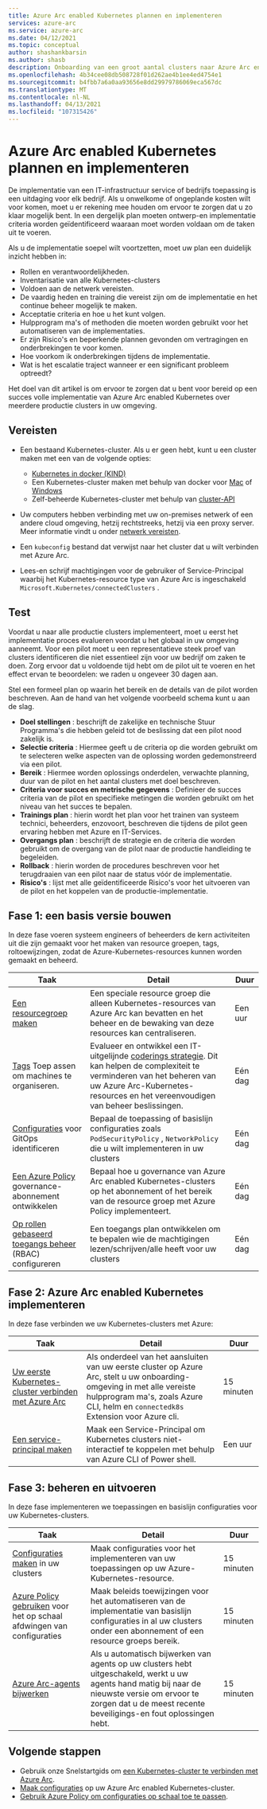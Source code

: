 ```yaml
---
title: Azure Arc enabled Kubernetes plannen en implementeren
services: azure-arc
ms.service: azure-arc
ms.date: 04/12/2021
ms.topic: conceptual
author: shashankbarsin
ms.author: shasb
description: Onboarding van een groot aantal clusters naar Azure Arc enabled Kubernetes voor configuratie beheer
ms.openlocfilehash: 4b34cee08db508728f01d262ae4b1ee4ed4754e1
ms.sourcegitcommit: b4fbb7a6a0aa93656e8dd29979786069eca567dc
ms.translationtype: MT
ms.contentlocale: nl-NL
ms.lasthandoff: 04/13/2021
ms.locfileid: "107315426"
---
```

# <a name="plan-and-deploy-azure-arc-enabled-kubernetes"></a>Azure Arc enabled Kubernetes plannen en implementeren

De implementatie van een IT-infrastructuur service of bedrijfs toepassing is een uitdaging voor elk bedrijf. Als u onwelkome of ongeplande kosten wilt voor komen, moet u er rekening mee houden om ervoor te zorgen dat u zo klaar mogelijk bent. In een dergelijk plan moeten ontwerp-en implementatie criteria worden geïdentificeerd waaraan moet worden voldaan om de taken uit te voeren.

Als u de implementatie soepel wilt voortzetten, moet uw plan een duidelijk inzicht hebben in:

* Rollen en verantwoordelijkheden.
* Inventarisatie van alle Kubernetes-clusters
* Voldoen aan de netwerk vereisten.
* De vaardig heden en training die vereist zijn om de implementatie en het continue beheer mogelijk te maken.
* Acceptatie criteria en hoe u het kunt volgen.
* Hulpprogram ma's of methoden die moeten worden gebruikt voor het automatiseren van de implementaties.
* Er zijn Risico's en beperkende plannen gevonden om vertragingen en onderbrekingen te voor komen.
* Hoe voorkom ik onderbrekingen tijdens de implementatie.
* Wat is het escalatie traject wanneer er een significant probleem optreedt?

Het doel van dit artikel is om ervoor te zorgen dat u bent voor bereid op een succes volle implementatie van Azure Arc enabled Kubernetes over meerdere productie clusters in uw omgeving.

## <a name="prerequisites"></a>Vereisten

* Een bestaand Kubernetes-cluster. Als u er geen hebt, kunt u een cluster maken met een van de volgende opties:
    - [Kubernetes in docker (KIND)](https://kind.sigs.k8s.io/)
    - Een Kubernetes-cluster maken met behulp van docker voor [Mac](https://docs.docker.com/docker-for-mac/#kubernetes) of [Windows](https://docs.docker.com/docker-for-windows/#kubernetes)
    - Zelf-beheerde Kubernetes-cluster met behulp van [cluster-API](https://cluster-api.sigs.k8s.io/user/quick-start.html)

* Uw computers hebben verbinding met uw on-premises netwerk of een andere cloud omgeving, hetzij rechtstreeks, hetzij via een proxy server. Meer informatie vindt u onder [netwerk vereisten](quickstart-connect-cluster.md#meet-network-requirements).

* Een `kubeconfig` bestand dat verwijst naar het cluster dat u wilt verbinden met Azure Arc.
* Lees-en schrijf machtigingen voor de gebruiker of Service-Principal waarbij het Kubernetes-resource type van Azure Arc is ingeschakeld `Microsoft.Kubernetes/connectedClusters` .

## <a name="pilot"></a>Test

Voordat u naar alle productie clusters implementeert, moet u eerst het implementatie proces evalueren voordat u het globaal in uw omgeving aanneemt. Voor een pilot moet u een representatieve steek proef van clusters identificeren die niet essentieel zijn voor uw bedrijf om zaken te doen. Zorg ervoor dat u voldoende tijd hebt om de pilot uit te voeren en het effect ervan te beoordelen: we raden u ongeveer 30 dagen aan.

Stel een formeel plan op waarin het bereik en de details van de pilot worden beschreven. Aan de hand van het volgende voorbeeld schema kunt u aan de slag.

* **Doel stellingen** : beschrijft de zakelijke en technische Stuur Programma's die hebben geleid tot de beslissing dat een pilot nood zakelijk is.
* **Selectie criteria** : Hiermee geeft u de criteria op die worden gebruikt om te selecteren welke aspecten van de oplossing worden gedemonstreerd via een pilot.
* **Bereik** : Hiermee worden oplossings onderdelen, verwachte planning, duur van de pilot en het aantal clusters met doel beschreven.
* **Criteria voor succes en metrische gegevens** : Definieer de succes criteria van de pilot en specifieke metingen die worden gebruikt om het niveau van het succes te bepalen.
* **Trainings plan** : hierin wordt het plan voor het trainen van systeem technici, beheerders, enzovoort, beschreven die tijdens de pilot geen ervaring hebben met Azure en IT-Services.
* **Overgangs plan** : beschrijft de strategie en de criteria die worden gebruikt om de overgang van de pilot naar de productie handleiding te begeleiden.
* **Rollback** : hierin worden de procedures beschreven voor het terugdraaien van een pilot naar de status vóór de implementatie.
* **Risico's** : lijst met alle geïdentificeerde Risico's voor het uitvoeren van de pilot en het koppelen van de productie-implementatie.

## <a name="phase-1-build-a-foundation"></a>Fase 1: een basis versie bouwen

In deze fase voeren systeem engineers of beheerders de kern activiteiten uit die zijn gemaakt voor het maken van resource groepen, tags, roltoewijzingen, zodat de Azure-Kubernetes-resources kunnen worden gemaakt en beheerd.

|Taak |Detail |Duur |
|-----|-------|---------|
| [Een resourcegroep maken](../../azure-resource-manager/management/manage-resource-groups-portal.md#create-resource-groups) | Een speciale resource groep die alleen Kubernetes-resources van Azure Arc kan bevatten en het beheer en de bewaking van deze resources kan centraliseren. | Een uur |
| [Tags](../../azure-resource-manager/management/tag-resources.md) Toep assen om machines te organiseren. | Evalueer en ontwikkel een IT-uitgelijnde [coderings strategie](/azure/cloud-adoption-framework/decision-guides/resource-tagging/). Dit kan helpen de complexiteit te verminderen van het beheren van uw Azure Arc-Kubernetes-resources en het vereenvoudigen van beheer beslissingen. | Eén dag |
| [Configuraties](tutorial-use-gitops-connected-cluster.md) voor GitOps identificeren | Bepaal de toepassing of basislijn configuraties zoals `PodSecurityPolicy` , `NetworkPolicy` die u wilt implementeren in uw clusters | Eén dag |
| [Een Azure Policy](../../governance/policy/overview.md) governance-abonnement ontwikkelen | Bepaal hoe u governance van Azure Arc enabled Kubernetes-clusters op het abonnement of het bereik van de resource groep met Azure Policy implementeert. | Eén dag |
| [Op rollen gebaseerd toegangs beheer](../../role-based-access-control/overview.md) (RBAC) configureren | Een toegangs plan ontwikkelen om te bepalen wie de machtigingen lezen/schrijven/alle heeft voor uw clusters | Eén dag |

## <a name="phase-2-deploy-azure-arc-enabled-kubernetes"></a>Fase 2: Azure Arc enabled Kubernetes implementeren

In deze fase verbinden we uw Kubernetes-clusters met Azure:

|Taak |Detail |Duur |
|-----|-------|---------|
| [Uw eerste Kubernetes-cluster verbinden met Azure Arc](quickstart-connect-cluster.md) | Als onderdeel van het aansluiten van uw eerste cluster op Azure Arc, stelt u uw onboarding-omgeving in met alle vereiste hulpprogram ma's, zoals Azure CLI, helm en `connectedk8s` Extension voor Azure cli. | 15 minuten |
| [Een service-principal maken](create-onboarding-service-principal.md) | Maak een Service-Principal om Kubernetes clusters niet-interactief te koppelen met behulp van Azure CLI of Power shell. | Een uur |


## <a name="phase-3-manage-and-operate"></a>Fase 3: beheren en uitvoeren

In deze fase implementeren we toepassingen en basislijn configuraties voor uw Kubernetes-clusters.

|Taak |Detail |Duur |
|-----|-------|---------|
|[Configuraties maken](tutorial-use-gitops-connected-cluster.md) in uw clusters | Maak configuraties voor het implementeren van uw toepassingen op uw Azure-Kubernetes-resource. | 15 minuten |
|[Azure Policy gebruiken](use-azure-policy.md) voor het op schaal afdwingen van configuraties | Maak beleids toewijzingen voor het automatiseren van de implementatie van basislijn configuraties in al uw clusters onder een abonnement of een resource groeps bereik. | 15 minuten |
| [Azure Arc-agents bijwerken](agent-upgrade.md) | Als u automatisch bijwerken van agents op uw clusters hebt uitgeschakeld, werkt u uw agents hand matig bij naar de nieuwste versie om ervoor te zorgen dat u de meest recente beveiligings-en fout oplossingen hebt. | 15 minuten |

## <a name="next-steps"></a>Volgende stappen

* Gebruik onze Snelstartgids om [een Kubernetes-cluster te verbinden met Azure Arc](./quickstart-connect-cluster.md).
* [Maak configuraties](./tutorial-use-gitops-connected-cluster.md) op uw Azure Arc enabled Kubernetes-cluster.
* [Gebruik Azure Policy om configuraties op schaal toe te passen](./use-azure-policy.md).